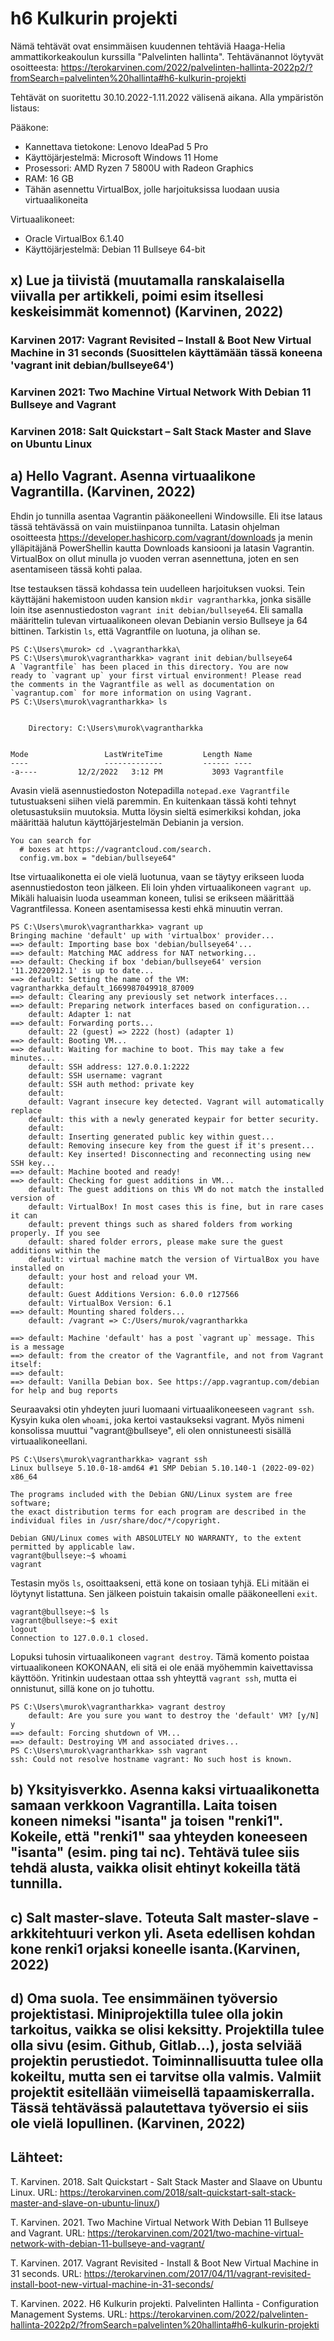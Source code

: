 # h6 Kulkurin projekti

Nämä tehtävät ovat ensimmäisen kuudennen tehtäviä Haaga-Helia ammattikorkeakoulun kurssilla "Palvelinten hallinta". Tehtävänannot löytyvät osoitteesta: https://terokarvinen.com/2022/palvelinten-hallinta-2022p2/?fromSearch=palvelinten%20hallinta#h6-kulkurin-projekti

Tehtävät on suoritettu 30.10.2022-1.11.2022 välisenä aikana. Alla ympäristön listaus:

Pääkone:

- Kannettava tietokone: Lenovo IdeaPad 5 Pro
- Käyttöjärjestelmä: Microsoft Windows 11 Home
- Prosessori: AMD Ryzen 7 5800U with Radeon Graphics
- RAM: 16 GB
- Tähän asennettu VirtualBox, jolle harjoituksissa luodaan uusia virtuaalikoneita

Virtuaalikoneet:

- Oracle VirtualBox 6.1.40
- Käyttöjärjestelmä: Debian 11 Bullseye 64-bit


## x) Lue ja tiivistä (muutamalla ranskalaisella viivalla per artikkeli, poimi esim itsellesi keskeisimmät komennot) (Karvinen, 2022)

### Karvinen 2017: Vagrant Revisited – Install & Boot New Virtual Machine in 31 seconds (Suosittelen käyttämään tässä koneena 'vagrant init debian/bullseye64') 

### Karvinen 2021: Two Machine Virtual Network With Debian 11 Bullseye and Vagrant

### Karvinen 2018: Salt Quickstart – Salt Stack Master and Slave on Ubuntu Linux

## a) Hello Vagrant. Asenna virtuaalikone Vagrantilla. (Karvinen, 2022)

Ehdin jo tunnilla asentaa Vagrantin pääkoneelleni Windowsille. Eli itse lataus tässä tehtävässä on vain muistiinpanoa tunnilta. 
Latasin ohjelman osoitteesta https://developer.hashicorp.com/vagrant/downloads ja menin ylläpitäjänä PowerShellin kautta Downloads kansiooni ja latasin Vagrantin. 
VirtualBox on ollut minulla jo vuoden verran asennettuna, joten en sen asentamiseen tässä kohti palaa.  

Itse testauksen tässä kohdassa tein uudelleen harjoituksen vuoksi. Tein käyttäjäni hakemistoon uuden kansion `mkdir vagrantharkka`, jonka sisälle loin itse asennustiedoston `vagrant init debian/bullseye64`. 
Eli samalla määrittelin tulevan virtuaalikoneen olevan Debianin versio Bullseye ja 64 bittinen. Tarkistin `ls`, että Vagrantfile on luotuna, ja olihan se.

    PS C:\Users\murok> cd .\vagrantharkka\
    PS C:\Users\murok\vagrantharkka> vagrant init debian/bullseye64
    A `Vagrantfile` has been placed in this directory. You are now
    ready to `vagrant up` your first virtual environment! Please read
    the comments in the Vagrantfile as well as documentation on
    `vagrantup.com` for more information on using Vagrant.
    PS C:\Users\murok\vagrantharkka> ls


        Directory: C:\Users\murok\vagrantharkka


    Mode                 LastWriteTime         Length Name
    ----                 -------------         ------ ----
    -a----         12/2/2022   3:12 PM           3093 Vagrantfile
    
Avasin vielä asennustiedoston Notepadilla `notepad.exe Vagrantfile` tutustuakseni siihen vielä paremmin. En kuitenkaan tässä kohti tehnyt oletusastuksiin muutoksia.
Mutta löysin sieltä esimerkiksi kohdan, joka määrittää halutun käyttöjärjestelmän Debianin ja version.

    You can search for
      # boxes at https://vagrantcloud.com/search.
      config.vm.box = "debian/bullseye64"
      
Itse virtuaalikonetta ei ole vielä luotunua, vaan se täytyy erikseen luoda asennustiedoston teon jälkeen. Eli loin yhden virtuaalikoneen `vagrant up`. 
Mikäli haluaisin luoda useamman koneen, tulisi se erikseen määrittää Vagrantfilessa. Koneen asentamisessa kesti ehkä minuutin verran. 

    PS C:\Users\murok\vagrantharkka> vagrant up
    Bringing machine 'default' up with 'virtualbox' provider...
    ==> default: Importing base box 'debian/bullseye64'...
    ==> default: Matching MAC address for NAT networking...
    ==> default: Checking if box 'debian/bullseye64' version '11.20220912.1' is up to date...
    ==> default: Setting the name of the VM: vagrantharkka_default_1669987049918_87009
    ==> default: Clearing any previously set network interfaces...
    ==> default: Preparing network interfaces based on configuration...
        default: Adapter 1: nat
    ==> default: Forwarding ports...
        default: 22 (guest) => 2222 (host) (adapter 1)
    ==> default: Booting VM...
    ==> default: Waiting for machine to boot. This may take a few minutes...
        default: SSH address: 127.0.0.1:2222
        default: SSH username: vagrant
        default: SSH auth method: private key
        default:
        default: Vagrant insecure key detected. Vagrant will automatically replace
        default: this with a newly generated keypair for better security.
        default:
        default: Inserting generated public key within guest...
        default: Removing insecure key from the guest if it's present...
        default: Key inserted! Disconnecting and reconnecting using new SSH key...
    ==> default: Machine booted and ready!
    ==> default: Checking for guest additions in VM...
        default: The guest additions on this VM do not match the installed version of
        default: VirtualBox! In most cases this is fine, but in rare cases it can
        default: prevent things such as shared folders from working properly. If you see
        default: shared folder errors, please make sure the guest additions within the
        default: virtual machine match the version of VirtualBox you have installed on
        default: your host and reload your VM.
        default:
        default: Guest Additions Version: 6.0.0 r127566
        default: VirtualBox Version: 6.1
    ==> default: Mounting shared folders...
        default: /vagrant => C:/Users/murok/vagrantharkka

    ==> default: Machine 'default' has a post `vagrant up` message. This is a message
    ==> default: from the creator of the Vagrantfile, and not from Vagrant itself:
    ==> default:
    ==> default: Vanilla Debian box. See https://app.vagrantup.com/debian for help and bug reports

Seuraavaksi otin yhdeyten juuri luomaani virtuaalikoneeseen `vagrant ssh`. Kysyin kuka olen `whoami`, joka kertoi vastaukseksi vagrant. 
Myös nimeni konsolissa muuttui "vagrant@bullseye", eli olen onnistuneesti sisällä virtuaalikoneellani.

    PS C:\Users\murok\vagrantharkka> vagrant ssh
    Linux bullseye 5.10.0-18-amd64 #1 SMP Debian 5.10.140-1 (2022-09-02) x86_64

    The programs included with the Debian GNU/Linux system are free software;
    the exact distribution terms for each program are described in the
    individual files in /usr/share/doc/*/copyright.

    Debian GNU/Linux comes with ABSOLUTELY NO WARRANTY, to the extent
    permitted by applicable law.
    vagrant@bullseye:~$ whoami
    vagrant

Testasin myös `ls`, osoittaakseni, että kone on tosiaan tyhjä. ELi mitään ei löytynyt listattuna. Sen jälkeen poistuin takaisin omalle pääkoneelleni `exit`. 

    vagrant@bullseye:~$ ls
    vagrant@bullseye:~$ exit
    logout
    Connection to 127.0.0.1 closed.

Lopuksi tuhosin virtuaalikoneen `vagrant destroy`. Tämä komento poistaa virtuaalikoneen KOKONAAN, eli sitä ei ole enää myöhemmin kaivettavissa käyttöön.
Yritinkin uudestaan ottaa ssh yhteyttä `vagrant ssh`, mutta ei onnistunut, sillä kone on jo tuhottu.

    PS C:\Users\murok\vagrantharkka> vagrant destroy
        default: Are you sure you want to destroy the 'default' VM? [y/N] y
    ==> default: Forcing shutdown of VM...
    ==> default: Destroying VM and associated drives...
    PS C:\Users\murok\vagrantharkka> ssh vagrant
    ssh: Could not resolve hostname vagrant: No such host is known.

## b) Yksityisverkko. Asenna kaksi virtuaalikonetta samaan verkkoon Vagrantilla. Laita toisen koneen nimeksi "isanta" ja toisen "renki1". Kokeile, että "renki1" saa yhteyden koneeseen "isanta" (esim. ping tai nc). Tehtävä tulee siis tehdä alusta, vaikka olisit ehtinyt kokeilla tätä tunnilla.

## c) Salt master-slave. Toteuta Salt master-slave -arkkitehtuuri verkon yli. Aseta edellisen kohdan kone renki1 orjaksi koneelle isanta.(Karvinen, 2022)

## d) Oma suola. Tee ensimmäinen työversio projektistasi. Miniprojektilla tulee olla jokin tarkoitus, vaikka se olisi keksitty. Projektilla tulee olla sivu (esim. Github, Gitlab...), josta selviää projektin perustiedot. Toiminnallisuutta tulee olla kokeiltu, mutta sen ei tarvitse olla valmis. Valmiit projektit esitellään viimeisellä tapaamiskerralla. Tässä tehtävässä palautettava työversio ei siis ole vielä lopullinen. (Karvinen, 2022)

## Lähteet:

T. Karvinen. 2018. Salt Quickstart - Salt Stack Master and Slaave on Ubuntu Linux. URL: https://terokarvinen.com/2018/salt-quickstart-salt-stack-master-and-slave-on-ubuntu-linux/)

T. Karvinen. 2021. Two Machine Virtual Network With Debian 11 Bullseye and Vagrant. URL: https://terokarvinen.com/2021/two-machine-virtual-network-with-debian-11-bullseye-and-vagrant/

T. Karvinen. 2017. Vagrant Revisited - Install & Boot New Virtual Machine in 31 seconds. URL: https://terokarvinen.com/2017/04/11/vagrant-revisited-install-boot-new-virtual-machine-in-31-seconds/

T. Karvinen. 2022. H6 Kulkurin projekti. Palvelinten Hallinta - Configuration Management Systems. URL: https://terokarvinen.com/2022/palvelinten-hallinta-2022p2/?fromSearch=palvelinten%20hallinta#h6-kulkurin-projekti
